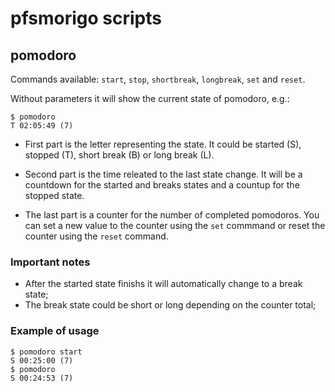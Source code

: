 pfsmorigo scripts
=================


pomodoro
--------

Commands available: `start`, `stop`, `shortbreak`, `longbreak`, `set` and `reset`.

Without parameters it will show the current state of pomodoro, e.g.:

    $ pomodoro
    T 02:05:49 (7)

 * First part is the letter representing the state. It could be started (S), stopped (T), short break (B) or long break (L).

 * Second part is the time releated to the last state change. It will be a countdown for the started and breaks states and a countup for the stopped state.

 * The last part is a counter for the number of completed pomodoros. You can set a new value to the counter using the `set` commmand or reset the counter using the `reset` command.

### Important notes

 * After the started state finishs it will automatically change to a break state;
 * The break state could be short or long depending on the counter total;


### Example of usage

    $ pomodoro start
    S 00:25:00 (7)
    $ pomodoro
    S 00:24:53 (7)

 
